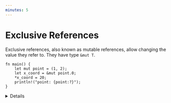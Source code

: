 ```yaml
---
minutes: 5
---
```


# Exclusive References

Exclusive references, also known as mutable references, allow changing the value
they refer to. They have type `&mut T`.

<!-- mdbook-xgettext: skip -->

```rust,editable
fn main() {
    let mut point = (1, 2);
    let x_coord = &mut point.0;
    *x_coord = 20;
    println!("point: {point:?}");
}
```

<details>

Key points:

- "Exclusive" means that only this reference can be used to access the value. No
  other references (shared or exclusive) can exist at the same time, and the
  referenced value cannot be accessed while the exclusive reference exists. Try
  making an `&point.0` or changing `point.0` while `x_coord` is alive.

- Be sure to note the difference between `let mut x_coord: &i32` and
  `let x_coord: &mut i32`. The first one represents a shared reference which can
  be bound to different values, while the second represents an exclusive
  reference to a mutable value.

</details>
